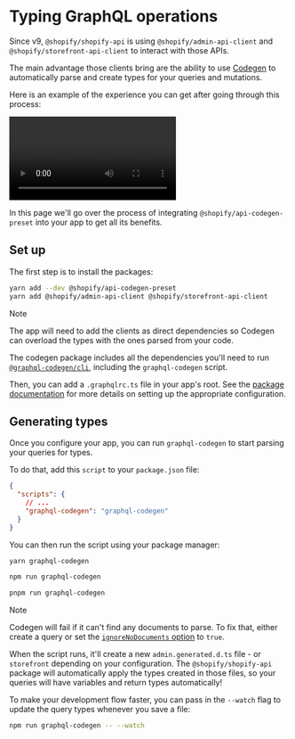# Typing GraphQL operations

Since v9, `@shopify/shopify-api` is using `@shopify/admin-api-client` and `@shopify/storefront-api-client` to interact with those APIs.

The main advantage those clients bring are the ability to use [Codegen](https://the-guild.dev/graphql/codegen) to automatically parse and create types for your queries and mutations.

Here is an example of the experience you can get after going through this process:

![](https://shopify.dev/assets/client-libraries/graphql-types-demo.webm)

In this page we'll go over the process of integrating `@shopify/api-codegen-preset` into your app to get all its benefits.

## Set up

The first step is to install the packages:

```bash
yarn add --dev @shopify/api-codegen-preset
yarn add @shopify/admin-api-client @shopify/storefront-api-client
```

> [!NOTE]
> The app will need to add the clients as direct dependencies so Codegen can overload the types with the ones parsed from your code.

The codegen package includes all the dependencies you'll need to run [`@graphql-codegen/cli`](https://www.npmjs.com/package/@graphql-codegen/cli), including the `graphql-codegen` script.

Then, you can add a `.graphqlrc.ts` file in your app's root.
See the [package documentation](../../../api-codegen-preset/README.md#configuration) for more details on setting up the appropriate configuration.

## Generating types

Once you configure your app, you can run `graphql-codegen` to start parsing your queries for types.

To do that, add this `script` to your `package.json` file:

```json
{
  "scripts": {
    // ...
    "graphql-codegen": "graphql-codegen"
  }
}
```

You can then run the script using your package manager:

```sh
yarn graphql-codegen
```

```sh
npm run graphql-codegen
```

```sh
pnpm run graphql-codegen
```

> [!NOTE]
> Codegen will fail if it can't find any documents to parse.
> To fix that, either create a query or set the [`ignoreNoDocuments` option](https://the-guild.dev/graphql/codegen/docs/config-reference/codegen-config#configuration-options) to `true`.

When the script runs, it'll create a new `admin.generated.d.ts` file - or `storefront` depending on your configuration.
The `@shopify/shopify-api` package will automatically apply the types created in those files, so your queries will have variables and return types automatically!

To make your development flow faster, you can pass in the `--watch` flag to update the query types whenever you save a file:

```sh
npm run graphql-codegen -- --watch
```

